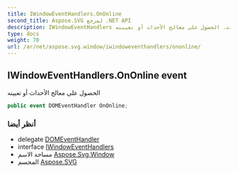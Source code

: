 ```yaml
---
title: IWindowEventHandlers.OnOnline
second_title: Aspose.SVG لمرجع .NET API
description: IWindowEventHandlers حدث. الحصول على معالج الأحداث أو تعيينه
type: docs
weight: 70
url: /ar/net/aspose.svg.window/iwindoweventhandlers/ononline/
---
```

## IWindowEventHandlers.OnOnline event

الحصول على معالج الأحداث أو تعيينه

```csharp
public event DOMEventHandler OnOnline;
```

### أنظر أيضا

* delegate [DOMEventHandler](../../../aspose.svg.dom.events/domeventhandler/)
* interface [IWindowEventHandlers](../)
* مساحة الاسم [Aspose.Svg.Window](../../iwindoweventhandlers/)
* المجسم [Aspose.SVG](../../../)


